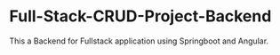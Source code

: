 # Full-Stack-CRUD-Project-Backend
This a Backend for Fullstack application using Springboot and Angular.
